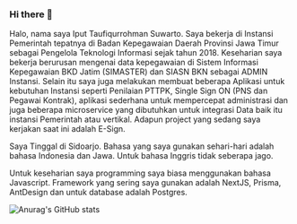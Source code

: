 ### Hi there 👋

Halo, nama saya Iput Taufiqurrohman Suwarto. Saya bekerja di Instansi Pemerintah tepatnya di Badan Kepegawaian Daerah Provinsi Jawa Timur sebagai Pengelola Teknologi Informasi sejak tahun 2018. Keseharian saya bekerja berurusan mengenai data kepegawaian di Sistem Informasi Kepegawaian BKD Jatim (SIMASTER) dan SIASN BKN sebagai ADMIN Instansi. Selain itu saya juga melakukan membuat beberapa Aplikasi untuk kebutuhan Instansi seperti Penilaian PTTPK, Single Sign ON (PNS dan Pegawai Kontrak), aplikasi sederhana untuk mempercepat administrasi dan juga beberapa microservice yang dibutuhkan untuk integrasi Data baik itu instansi Pemerintah atau vertikal. Adapun project yang sedang saya kerjakan saat ini adalah E-Sign.

Saya Tinggal di Sidoarjo. Bahasa yang saya gunakan sehari-hari adalah bahasa Indonesia dan Jawa. Untuk bahasa Inggris tidak seberapa jago.

Untuk keseharian saya programming saya biasa menggunakan bahasa Javascript. Framework yang sering saya gunakan adalah NextJS, Prisma, AntDesign dan untuk database adalah Postgres.

![Anurag's GitHub stats](https://github-readme-stats.vercel.app/api?username=taufiqurrohmansuwarto&hide=contribs,prs)


<!--
**taufiqurrohmansuwarto/taufiqurrohmansuwarto** is a ✨ _special_ ✨ repository because its `README.md` (this file) appears on your GitHub profile.

Here are some ideas to get you started:

- 🔭 I’m currently working on ...
- 🌱 I’m currently learning ...
- 👯 I’m looking to collaborate on ...
- 🤔 I’m looking for help with ...
- 💬 Ask me about ...
- 📫 How to reach me: ...
- 😄 Pronouns: ...
- ⚡ Fun fact: ...
-->
